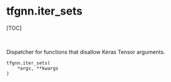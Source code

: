 <!-- lint-g3mark -->

# tfgnn.iter_sets

[TOC]

<!-- Insert buttons and diff -->

<table class="tfo-notebook-buttons tfo-api nocontent" align="left">

</table>

Dispatcher for functions that disallow Keras Tensor arguments.

<pre class="devsite-click-to-copy prettyprint lang-py tfo-signature-link">
<code>tfgnn.iter_sets(
    *args, **kwargs
)
</code></pre>

<!-- Placeholder for "Used in" -->

